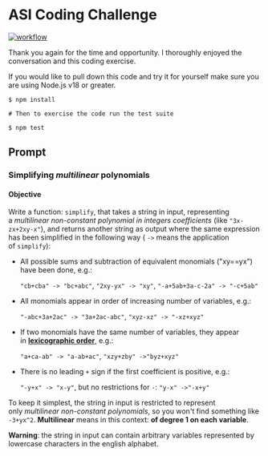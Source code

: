 # ASI Coding Challenge

[![workflow](https://github.com/mrlannigan/asi-prompt/actions/workflows/node.js.yml/badge.svg)](https://github.com/mrlannigan/asi-prompt/actions/workflows/node.js.yml)

Thank you again for the time and opportunity. I thoroughly enjoyed the conversation and this coding exercise.

If you would like to pull down this code and try it for yourself make sure you are using Node.js v18 or greater.

```shell
$ npm install

# Then to exercise the code run the test suite

$ npm test
```

## Prompt


### Simplifying *multilinear* polynomials

#### Objective

Write a function: `simplify`, that takes a string in input, representing a *multilinear non-constant polynomial in integers coefficients* (like `"3x-zx+2xy-x"`), and returns another string as output where the same expression has been simplified in the following way ( `->` means the application of `simplify`):

-   All possible sums and subtraction of equivalent monomials ("xy==yx") have been done, e.g.:

    `"cb+cba" -> "bc+abc"`, `"2xy-yx" -> "xy"`, `"-a+5ab+3a-c-2a" -> "-c+5ab"`

-   All monomials appear in order of increasing number of variables, e.g.:

    `"-abc+3a+2ac" -> "3a+2ac-abc"`, `"xyz-xz" -> "-xz+xyz"`

-   If two monomials have the same number of variables, they appear in **[lexicographic order](https://en.wikipedia.org/wiki/Lexicographical_order)**, e.g.:

    `"a+ca-ab" -> "a-ab+ac"`, `"xzy+zby" ->"byz+xyz"`

-   There is no leading `+` sign if the first coefficient is positive, e.g.:

    `"-y+x" -> "x-y"`, but no restrictions for `-`: `"y-x" ->"-x+y"`

To keep it simplest, the string in input is restricted to represent only *multilinear non-constant polynomials*, so you won't find something like `-3+yx^2`. **Multilinear** means in this context: **of degree 1 on each variable**.

**Warning**: the string in input can contain arbitrary variables represented by lowercase characters in the english alphabet.
